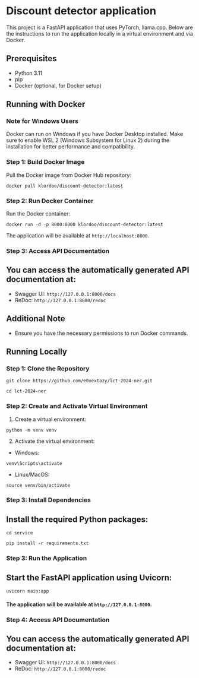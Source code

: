 # Discount detector application

This project is a FastAPI application that uses PyTorch, llama.cpp. Below are the instructions to run the application locally in a virtual environment and via Docker.

## Prerequisites

- Python 3.11
- pip
- Docker (optional, for Docker setup)



## Running with Docker

### Note for Windows Users
Docker can run on Windows if you have Docker Desktop installed. Make sure to enable WSL 2 (Windows Subsystem for Linux 2) during the installation for better performance and compatibility.

### Step 1: Build Docker Image

Pull the Docker image from Docker Hub repository:

```shell
docker pull klordoo/discount-detector:latest
```

### Step 2: Run Docker Container
Run the Docker container:

```shell
docker run -d -p 8000:8000 klordoo/discount-detector:latest
```
The application will be available at `http://localhost:8000`.

### Step 3: Access API Documentation

## You can access the automatically generated API documentation at:

- Swagger UI: `http://127.0.0.1:8000/docs`
- ReDoc: `http://127.0.0.1:8000/redoc`

## Additional Note
- Ensure you have the necessary permissions to run Docker commands.



## Running Locally

### Step 1: Clone the Repository
```shell
git clone https://github.com/e0xextazy/lct-2024-ner.git
```
```shell
cd lct-2024-ner
```

### Step 2: Create and Activate Virtual Environment

1. Create a virtual environment:
```shell
python -m venv venv
```
2. Activate the virtual environment:
- Windows:
```shell
venv\Scripts\activate
```
- Linux/MacOS:
```shell
source venv/bin/activate
```

### Step 3: Install Dependencies

## Install the required Python packages:
```shell
cd service
```
```shell
pip install -r requirements.txt
```

### Step 3: Run the Application

## Start the FastAPI application using Uvicorn:
```shell
uvicorn main:app
```

#### The application will be available at `http://127.0.0.1:8000`.

### Step 4: Access API Documentation

## You can access the automatically generated API documentation at:

- Swagger UI: `http://127.0.0.1:8000/docs`
- ReDoc: `http://127.0.0.1:8000/redoc`
